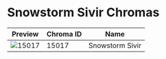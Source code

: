 # Snowstorm Sivir Chromas



| Preview | Chroma ID | Name |
|---------|-----------|------|
| ![15017](https://raw.communitydragon.org/latest/plugins/rcp-be-lol-game-data/global/default/v1/champion-chroma-images/15/15017.png) | 15017 | Snowstorm Sivir |